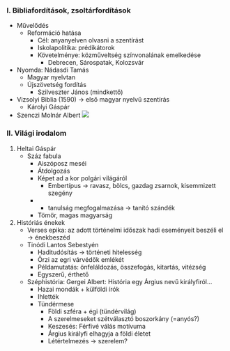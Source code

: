 ### I. Bibliafordítások, zsoltárfordítások
- Művelődés
	- Reformáció hatása
		- Cél: anyanyelven olvasni a szentírást
		- Iskolapolitika: prédikátorok
		- Követelménye: közműveltség színvonalának emelkedése
			- Debrecen, Sárospatak, Kolozsvár
- Nyomda: Nádasdi Tamás
	- Magyar nyelvtan
	- Újszövetség fordítás
		- Szilveszter János (mindkettő)
- Vizsolyi Biblia (1590) -> első magyar nyelvű szentírás
	- Károlyi Gáspár
- Szenczi Molnár Albert
![](https://upload.wikimedia.org/wikipedia/commons/thumb/6/67/Vizsolyi_biblia.jpg/300px-Vizsolyi_biblia.jpg)

### II. Világi irodalom

1. Heltai Gáspár
	- Száz fabula
		- Aiszóposz meséi
		- Átdolgozás
		- Képet ad a kor polgári világáról
			- Embertípus -> ravasz, bölcs, gazdag zsarnok, kisemmizett szegény
		- + tanulság megfogalmazása -> tanító szándék
		- Tömör, magas magyarság
2. Históriás énekek
	- Verses epika: az adott történelmi időszak hadi eseményeit beszéli el -> énekbeszéd
	- Tinódi Lantos Sebestyén
		- Haditudósítás -> történeti hitelesség
		- Őrzi az egri várvédők emlékét
		- Példamutatás: önfeláldozás, összefogás, kitartás, vitézség
		- Egyszerű, érthető
	- Széphistória: Gergei Albert: História egy Árgius nevű királyfiról...
		- Hazai mondák + külföldi írók
		- Ihlették
		- Tündérmese
			- Földi szféra + égi (tündérvilág)
			- A szerelmeseket szétválasztó boszorkány (=anyós?)
			- Keszesés: Férfivé válás motívuma
			- Árgius királyfi elhagyja a földi életet
			- Létértelmezés -> szerelem?
